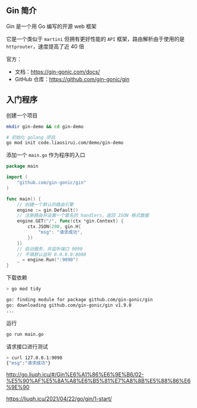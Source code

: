 ## Gin 简介

Gin 是一个用 Go 编写的开源 web 框架

它是一个类似于 `martini` 但拥有更好性能的 `API` 框架，路由解析由于使用的是`httprouter`，速度提高了近 40 倍

官方：

- 文档：<https://gin-gonic.com/docs/>
- GitHub 仓库：<https://github.com/gin-gonic/gin>

## 入门程序

创建一个项目

```bash
mkdir gin-demo && cd gin-demo

# 初始化 golang 项目
go mod init code.liaosirui.com/demo/gin-demo
```

添加一个 `main.go` 作为程序的入口

```go
package main

import (
	"github.com/gin-gonic/gin"
)

func main() {
	// 创建一个默认的路由引擎
	engine := gin.Default()
	// 注册路由并设置一个匿名的 handlers，返回 JSON 格式数据
	engine.GET("/", func(ctx *gin.Context) {
		ctx.JSON(200, gin.H{
			"msg": "请求成功",
		})
	})
	// 启动服务，并监听端口 9090
	// 不填默认监听 0.0.0.0:8080
	_ = engine.Run(":9090")
}

```

下载依赖

```bash
> go mod tidy

go: finding module for package github.com/gin-gonic/gin
go: downloading github.com/gin-gonic/gin v1.9.0
...
```

运行

```bash
go run main.go
```

请求接口进行测试

```bash
> curl 127.0.0.1:9090
{"msg":"请求成功"}
```



<http://go.liuqh.icu/#/Gin%E6%A1%86%E6%9E%B6/02-%E5%90%AF%E5%8A%A8%E6%B5%81%E7%A8%8B%E5%88%86%E6%9E%90>

<https://liuqh.icu/2021/04/22/go/gin/1-start/>
